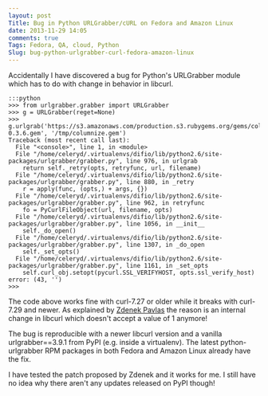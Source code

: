 ```yaml
---
layout: post
Title: Bug in Python URLGrabber/cURL on Fedora and Amazon Linux
date: 2013-11-29 14:05
comments: true
Tags: Fedora, QA, cloud, Python
Slug: bug-python-urlgrabber-curl-fedora-amazon-linux
---
```


Accidentally I have discovered a bug for Python's
URLGrabber module which has to do with change in behavior in libcurl.

    :::python
    >>> from urlgrabber.grabber import URLGrabber
    >>> g = URLGrabber(reget=None)
    >>> g.urlgrab('https://s3.amazonaws.com/production.s3.rubygems.org/gems/columnize-0.3.6.gem', '/tmp/columnize.gem')
    Traceback (most recent call last):
      File "<console>", line 1, in <module>
      File "/home/celeryd/.virtualenvs/difio/lib/python2.6/site-packages/urlgrabber/grabber.py", line 976, in urlgrab
        return self._retry(opts, retryfunc, url, filename)
      File "/home/celeryd/.virtualenvs/difio/lib/python2.6/site-packages/urlgrabber/grabber.py", line 880, in _retry
        r = apply(func, (opts,) + args, {})
      File "/home/celeryd/.virtualenvs/difio/lib/python2.6/site-packages/urlgrabber/grabber.py", line 962, in retryfunc
        fo = PyCurlFileObject(url, filename, opts)
      File "/home/celeryd/.virtualenvs/difio/lib/python2.6/site-packages/urlgrabber/grabber.py", line 1056, in __init__
        self._do_open()
      File "/home/celeryd/.virtualenvs/difio/lib/python2.6/site-packages/urlgrabber/grabber.py", line 1307, in _do_open
        self._set_opts()
      File "/home/celeryd/.virtualenvs/difio/lib/python2.6/site-packages/urlgrabber/grabber.py", line 1161, in _set_opts
        self.curl_obj.setopt(pycurl.SSL_VERIFYHOST, opts.ssl_verify_host)
    error: (43, '')
    >>> 

The code above works fine with curl-7.27 or older while it breaks with curl-7.29 and
newer. As explained by 
[Zdenek Pavlas](http://lists.baseurl.org/pipermail/yum-devel/2013-November/010428.html)
the reason is an internal change in libcurl which doesn't accept a value of 1 anymore!

The bug is reproducible with a newer libcurl version and a vanilla urlgrabber==3.9.1
from PyPI (e.g. inside a virtualenv). The latest python-urlgrabber RPM packages in both
Fedora and Amazon Linux already have the fix.


I have tested the patch proposed by Zdenek and it works for me. I still have no idea why
there aren't any updates released on PyPI though!
